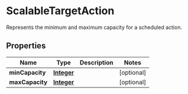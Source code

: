 

# ScalableTargetAction

Represents the minimum and maximum capacity for a scheduled action.

## Properties

| Name | Type | Description | Notes |
|------------ | ------------- | ------------- | -------------|
|**minCapacity** | [**Integer**](Integer.md) |  |  [optional] |
|**maxCapacity** | [**Integer**](Integer.md) |  |  [optional] |



